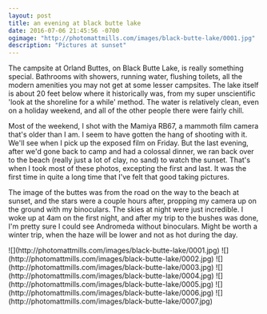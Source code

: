 ```yaml
---
layout: post
title: an evening at black butte lake
date: 2016-07-06 21:45:56 -0700
ogimage: "http://photomattmills.com/images/black-butte-lake/0001.jpg"
description: "Pictures at sunset"
---
```


The campsite at Orland Buttes, on Black Butte Lake, is really something special. Bathrooms with showers, running water, flushing toilets, all the modern amenities you may not get at some lesser campsites. The lake itself is about 20 feet below where it historically was, from my super unscientific 'look at the shoreline for a while' method. The water is relatively clean, even on a holiday weekend, and all of the other people there were fairly chill.

Most of the weekend, I shot with the Mamiya RB67, a mammoth film camera that's older than I am. I seem to have gotten the hang of shooting with it. We'll see when I pick up the exposed film on Friday. But the last evening, after we'd gone back to camp and had a colossal dinner, we ran back over to the beach (really just a lot of clay, no sand) to watch the sunset. That's when I took most of these photos, excepting the first and last. It was the first time in quite a long time that I've felt that good taking pictures.

The image of the buttes was from the road on the way to the beach at sunset, and the stars were a couple hours after, propping my camera up on the ground with my binoculars. The skies at night were just incredible. I woke up at 4am on the first night, and after my trip to the bushes was done, I'm pretty sure I could see Andromeda without binoculars. Might be worth a winter trip, when the haze will be lower and not as hot during the day.

<span style="display:block;" class="center">
  ![](http://photomattmills.com/images/black-butte-lake/0001.jpg)
![](http://photomattmills.com/images/black-butte-lake/0002.jpg)
![](http://photomattmills.com/images/black-butte-lake/0003.jpg)
![](http://photomattmills.com/images/black-butte-lake/0004.jpg)
![](http://photomattmills.com/images/black-butte-lake/0005.jpg)
![](http://photomattmills.com/images/black-butte-lake/0006.jpg)
![](http://photomattmills.com/images/black-butte-lake/0007.jpg)
</span>

